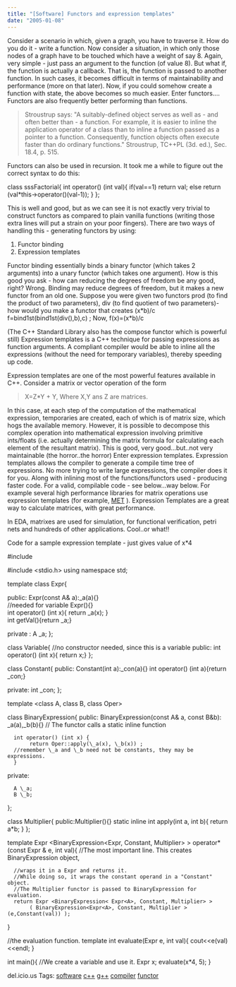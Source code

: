 ```yaml
---
title: "[Software] Functors and expression templates"
date: "2005-01-08"
---
```


Consider a scenario in which, given a graph, you have to traverse it. How do you do it - write a function. Now consider a situation, in which only those nodes of a graph have to be touched which have a weight of say 8. Again, very simple - just pass an argument to the function (of value 8). But what if, the function is actually a callback. That is, the function is passed to another function. In such cases, it becomes difficult in terms of maintainability and performance (more on that later). Now, if you could somehow create a function with state, the above becomes so much easier. Enter functors.... Functors are also frequently better performing than functions.

> Stroustrup says: "A suitably-defined object serves as well as - and often better than - a function. For example, it is easier to inline the application operator of a class than to inline a function passed as a pointer to a function. Consequently, function objects often execute faster than do ordinary functions." Stroustrup, TC++PL (3d. ed.), Sec. 18.4, p. 515.

Functors can also be used in recursion. It took me a while to figure out the correct syntax to do this:

class sssFactorial{
    int operator() (int val){
         if(val==1) return val;
          else return (val\*this->operator()(val-1));
     }
};

This is well and good, but as we can see it is not exactly very trivial to construct functors as compared to plain vanilla functions (writing those extra lines will put a strain on your poor fingers). There are two ways of handling this - generating functors by using:

1. Functor binding
2. Expression templates

Functor binding essentially binds a binary functor (which takes 2 arguments) into a unary functor (which takes one argument). How is this good you ask - how can reducing the degrees of freedom be any good, right? Wrong. Binding may reduce degrees of freedom, but it makes a new functor from an old one. Suppose you were given two functors prod (to find the product of two parameters), div (to find quotient of two parameters)- how would you make a functor that creates (x\*b)/c f=bind1st(bind1st(div(),b),c) ; Now, f(x)=(x\*b)/c

(The C++ Standard Library also has the compose functor which is powerful still) Expression templates is a C++ technique for passing expressions as function arguments. A compliant compiler would be able to inline all the expressions (without the need for temporary variables), thereby speeding up code.

Expression templates are one of the most powerful features available in C++. Consider a matrix or vector operation of the form

> X=Z\*Y + Y, Where X,Y ans Z are matrices.

In this case, at each step of the computation of the mathematical expression, temporaries are created, each of which is of matrix size, which hogs the available memory. However, it is possible to decompose this complex operation into mathematical expression involving primitive ints/floats (i.e. actually determining the matrix formula for calculating each element of the resultant matrix). This is good, very good...but..not very maintainable (the horror..the horror) Enter expression templates. Expression templates allows the compiler to generate a compile time tree of expressions. No more trying to write large expressions, the compiler does it for you. Along with inlining most of the functions/functors used - producing faster code. For a valid, compilable code - see below...way below. For example several high performance libraries for matrix operations use expression templates (for example, [MET](http://met.sourceforge.net/) ). Expression Templates are a great way to calculate matrices, with great performance.

In EDA, matrixes are used for simulation, for functional verification, petri nets and hundreds of other applications. Cool..or what!!

Code for a sample expression template - just gives value of x\*4

#include <iostream> 

#include <stdio.h> 
using namespace std;

     
template<class A>
class Expr{

public:
     Expr(const A& a):\_a(a){}     
     //needed for variable
     Expr(){}       
     int operator() (int x){
           return \_a(x);
      }    
    int getVal(){return \_a;}

private :
      A \_a;
};
     
class Variable{
     //no constructor needed, since this is a variable
      public: int operator() (int x){ return x;}
};

     

class Constant{
public:
      Constant(int a):\_con(a){}
      int operator() (int a){return \_con;}

private:
      int \_con;
};
     
template <class A, class B, class Oper>

class BinaryExpression{
public:
      BinaryExpression(const A& a, const B&b): \_a(a),\_b(b){}
      // The functor calls a static inline function

      int operator() (int x) {
           return Oper::apply(\_a(x), \_b(x)) ;
      //remember \_a and \_b need not be constants, they may be expressions.
      }
private:

      A \_a;
      B \_b;
};

class Multiplier{
      public:Multiplier(){}
      static inline int apply(int a, int b){ 
       return a\*b;
      }
};
     

template <class A>
Expr <BinaryExpression<Expr<A>, Constant, Multiplier> >
operator\* (const Expr <A> & e, int val){
      //The most important line. This creates BinaryExpression object, 

      //wraps it in a Expr and returns it.
      //While doing so, it wraps the constant operand in a "Constant" object.
      //The Multiplier functor is passed to BinaryExpression for evaluation.
      return Expr <BinaryExpression< Expr<A>, Constant, Multiplier> > 
           ( BinaryExpression<Expr<A>, Constant, Multiplier > (e,Constant(val)) );
}

//the evaluation function.
template <class anything>
int evaluate(Expr<anything> e, int val){
        cout<<e(val)<<endl;
}

int main(){
     //We create a variable and use it.
      Expr <Variable> x;
      evaluate(x\*4, 5);
}
     

del.icio.us Tags: [software](http://del.icio.us/sss8ue/software) [c++](http://del.icio.us/sss8ue/c++) [g++](http://del.icio.us/sss8ue/g++) [compiler](http://del.icio.us/sss8ue/compiler) [functor](http://del.icio.us/sss8ue/functor)
